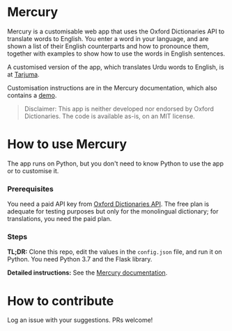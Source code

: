 # Mercury

Mercury is a customisable web app that uses the Oxford Dictionaries API to translate words to English. You enter a word in your language, and are shown a list of their English counterparts and how to pronounce them, together with examples to show how to use the words in English sentences.

A customised version of the app, which translates Urdu words to English, is at [Tarjuma](https://tarjuma.herokuapp.com). 

Customisation instructions are in the Mercury documentation, which also contains a [demo](https://aninditabasu.github.io/mercury/index.html).

> Disclaimer: This app is neither developed nor endorsed by Oxford Dictionaries. The code is available as-is, on an MIT license.

# How to use Mercury

The app runs on Python, but you don't need to know Python to use the app or to customise it.

### Prerequisites

You need a paid API key from [Oxford Dictionaries API](https://developer.oxforddictionaries.com/). The free plan is adequate for testing purposes but only for the monolingual dictionary; for translations, you need the paid plan.

### Steps

**TL;DR:** Clone this repo, edit the values in the `config.json` file, and run it on Python. You need Python 3.7 and the Flask library.

**Detailed instructions:** See the [Mercury documentation](https://aninditabasu.github.io/mercury/index.html).

# How to contribute

Log an issue with your suggestions. PRs welcome!
